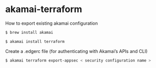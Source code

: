 # akamai-terraform
How to export existing akamai configuration
``` sh 
$ brew install akamai
```
``` sh 
$ akamai install terraform
```
Create a .edgerc file (for authenticating with Akamai’s APIs and CLI)
``` sh 
$ akamai terraform export-appsec < security configuration name >
```